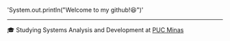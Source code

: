 'System.out.println("Welcome to my github!😆")'

---

🎓 Studying Systems Analysis and Development at [PUC Minas](https://www.pucminas.br/destaques/Paginas/default.aspx)

